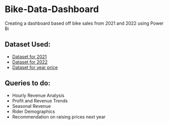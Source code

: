 # Bike-Data-Dashboard
Creating a dashboard based off bike sales from 2021 and 2022 using Power Bi

## Dataset Used:
-  <a href=https://github.com/HaiderrX/Bike-Data-Dashboard/blob/main/bike_share_yr_0.csv>Dataset for 2021</a>
-  <a href=https://github.com/HaiderrX/Bike-Data-Dashboard/blob/main/bike_share_yr_1.csv>Dataset for 2022</a>
-  <a href=https://github.com/HaiderrX/Bike-Data-Dashboard/blob/main/cost_table.csv>Dataset for year price</a>

## Queries to do:
- Hourly Revenue Analysis
- Profit and Revenue Trends
- Seasonal Revenue
- Rider Demographics
- Recommendation on raising prices next year
